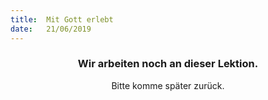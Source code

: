```yaml
---
title:  Mit Gott erlebt
date:   21/06/2019
---
```


### <center>Wir arbeiten noch an dieser Lektion.</center>
<center>Bitte komme später zurück.</center>